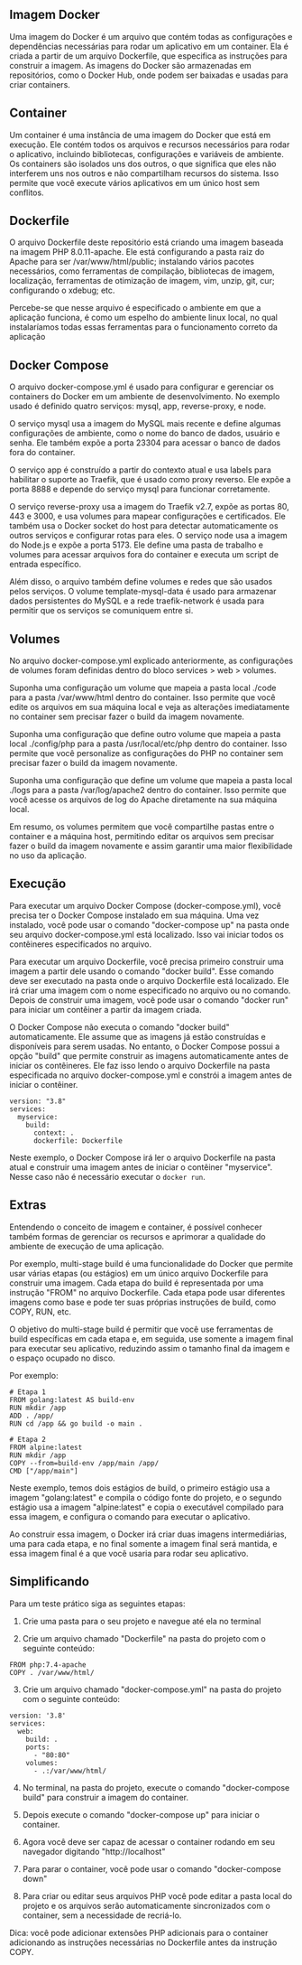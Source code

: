 ## Imagem Docker

Uma imagem do Docker é um arquivo que contém todas as configurações e dependências necessárias para rodar um aplicativo em um container. Ela é criada a partir de um arquivo Dockerfile, que especifica as instruções para construir a imagem. As imagens do Docker são armazenadas em repositórios, como o Docker Hub, onde podem ser baixadas e usadas para criar containers.

## Container

Um container é uma instância de uma imagem do Docker que está em execução. Ele contém todos os arquivos e recursos necessários para rodar o aplicativo, incluindo bibliotecas, configurações e variáveis de ambiente. Os containers são isolados uns dos outros, o que significa que eles não interferem uns nos outros e não compartilham recursos do sistema. Isso permite que você execute vários aplicativos em um único host sem conflitos.

## Dockerfile

O arquivo Dockerfile deste repositório está criando uma imagem baseada na imagem PHP 8.0.11-apache. Ele está configurando a pasta raiz do Apache para ser /var/www/html/public; instalando vários pacotes necessários, como ferramentas de compilação, bibliotecas de imagem, localização, ferramentas de otimização de imagem, vim, unzip, git, cur; configurando o xdebug; etc.

Percebe-se que nesse arquivo é especificado o ambiente em que a aplicação funciona, é como um espelho do ambiente linux local, no qual instalaríamos todas essas ferramentas para o funcionamento correto da aplicação

## Docker Compose

O arquivo docker-compose.yml é usado para configurar e gerenciar os containers do Docker em um ambiente de desenvolvimento. No exemplo usado é definido quatro serviços: mysql, app, reverse-proxy, e node.

O serviço mysql usa a imagem do MySQL mais recente e define algumas configurações de ambiente, como o nome do banco de dados, usuário e senha. Ele também expõe a porta 23304 para acessar o banco de dados fora do container.

O serviço app é construído a partir do contexto atual e usa labels para habilitar o suporte ao Traefik, que é usado como proxy reverso. Ele expõe a porta 8888 e depende do serviço mysql para funcionar corretamente.

O serviço reverse-proxy usa a imagem do Traefik v2.7, expõe as portas 80, 443 e 3000, e usa volumes para mapear configurações e certificados. Ele também usa o Docker socket do host para detectar automaticamente os outros serviços e configurar rotas para eles.
O serviço node usa a imagem do Node.js e expõe a porta 5173. Ele define uma pasta de trabalho e volumes para acessar arquivos fora do container e executa um script de entrada específico.

Além disso, o arquivo também define volumes e redes que são usados pelos serviços. O volume template-mysql-data é usado para armazenar dados persistentes do MySQL e a rede traefik-network é usada para permitir que os serviços se comuniquem entre si.

## Volumes

No arquivo docker-compose.yml explicado anteriormente, as configurações de volumes foram definidas dentro do bloco services > web > volumes.

Suponha uma configuração um volume que mapeia a pasta local ./code para a pasta /var/www/html dentro do container. Isso permite que você edite os arquivos em sua máquina local e veja as alterações imediatamente no container sem precisar fazer o build da imagem novamente.

Suponha uma configuração que define outro volume que mapeia a pasta local ./config/php para a pasta /usr/local/etc/php dentro do container. Isso permite que você personalize as configurações do PHP no container sem precisar fazer o build da imagem novamente.

Suponha uma configuração que define um volume que mapeia a pasta local ./logs para a pasta /var/log/apache2 dentro do container. Isso permite que você acesse os arquivos de log do Apache diretamente na sua máquina local.

Em resumo, os volumes permitem que você compartilhe pastas entre o container e a máquina host, permitindo editar os arquivos sem precisar fazer o build da imagem novamente e assim garantir uma maior flexibilidade no uso da aplicação.

## Execução

Para executar um arquivo Docker Compose (docker-compose.yml), você precisa ter o Docker Compose instalado em sua máquina. Uma vez instalado, você pode usar o comando "docker-compose up" na pasta onde seu arquivo docker-compose.yml está localizado. Isso vai iniciar todos os contêineres especificados no arquivo.

Para executar um arquivo Dockerfile, você precisa primeiro construir uma imagem a partir dele usando o comando "docker build". Esse comando deve ser executado na pasta onde o arquivo Dockerfile está localizado. Ele irá criar uma imagem com o nome especificado no arquivo ou no comando. Depois de construir uma imagem, você pode usar o comando "docker run" para iniciar um contêiner a partir da imagem criada.

O Docker Compose não executa o comando "docker build" automaticamente. Ele assume que as imagens já estão construídas e disponíveis para serem usadas. No entanto, o Docker Compose possui a opção "build" que permite construir as imagens automaticamente antes de iniciar os contêineres. Ele faz isso lendo o arquivo Dockerfile na pasta especificada no arquivo docker-compose.yml e constrói a imagem antes de iniciar o contêiner.

```
version: "3.8"
services:
  myservice:
    build:
      context: .
      dockerfile: Dockerfile
```

Neste exemplo, o Docker Compose irá ler o arquivo Dockerfile na pasta atual e construir uma imagem antes de iniciar o contêiner "myservice". Nesse caso não é necessário executar o `docker run`.

## Extras

Entendendo o conceito de imagem e container, é possível conhecer também formas de gerenciar os recursos e aprimorar a qualidade do ambiente de execução de uma aplicação. 

Por exemplo, multi-stage build é uma funcionalidade do Docker que permite usar várias etapas (ou estágios) em um único arquivo Dockerfile para construir uma imagem. Cada etapa do build é representada por uma instrução "FROM" no arquivo Dockerfile. Cada etapa pode usar diferentes imagens como base e pode ter suas próprias instruções de build, como COPY, RUN, etc.

O objetivo do multi-stage build é permitir que você use ferramentas de build específicas em cada etapa e, em seguida, use somente a imagem final para executar seu aplicativo, reduzindo assim o tamanho final da imagem e o espaço ocupado no disco.

Por exemplo:

```
# Etapa 1
FROM golang:latest AS build-env
RUN mkdir /app
ADD . /app/
RUN cd /app && go build -o main .

# Etapa 2
FROM alpine:latest
RUN mkdir /app
COPY --from=build-env /app/main /app/
CMD ["/app/main"]
```

Neste exemplo, temos dois estágios de build, o primeiro estágio usa a imagem "golang:latest" e compila o código fonte do projeto, e o segundo estágio usa a imagem "alpine:latest" e copia o executável compilado para essa imagem, e configura o comando para executar o aplicativo.

Ao construir essa imagem, o Docker irá criar duas imagens intermediárias, uma para cada etapa, e no final somente a imagem final será mantida, e essa imagem final é a que você usaria para rodar seu aplicativo.

## Simplificando

Para um teste prático siga as seguintes etapas:

1. Crie uma pasta para o seu projeto e navegue até ela no terminal

2. Crie um arquivo chamado "Dockerfile" na pasta do projeto com o seguinte conteúdo:

```
FROM php:7.4-apache
COPY . /var/www/html/
```

3. Crie um arquivo chamado "docker-compose.yml" na pasta do projeto com o seguinte conteúdo:

```
version: '3.8'
services:
  web:
    build: .
    ports:
      - "80:80"
    volumes:
      - .:/var/www/html/
```

4. No terminal, na pasta do projeto, execute o comando "docker-compose build" para construir a imagem do container.

5. Depois execute o comando "docker-compose up" para iniciar o container.

6. Agora você deve ser capaz de acessar o container rodando em seu navegador digitando "http://localhost"

7. Para parar o container, você pode usar o comando "docker-compose down"

8. Para criar ou editar seus arquivos PHP você pode editar a pasta local do projeto e os arquivos serão automaticamente sincronizados com o container, sem a necessidade de recriá-lo.

Dica: você pode adicionar extensões PHP adicionais para o container adicionando as instruções necessárias no Dockerfile antes da instrução COPY.
